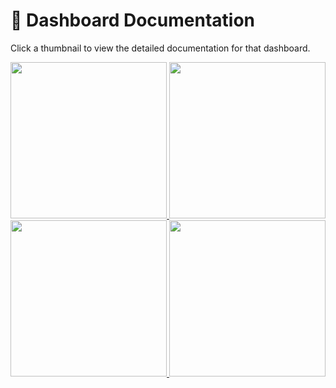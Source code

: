 # 📂 Dashboard Documentation  

Click a thumbnail to view the detailed documentation for that dashboard.  

<p align="center">
  <a href="superstore-executive-overview.md">
    <img src="../images/Superstore%20Executive%20Overview.jpeg" width="250">
  </a>
  <a href="staff-performance-overview.md">
    <img src="../images/Staff%20Performance%20Overview%20%7C%20Health%20Clinic.jpeg" width="250">
  </a>
  <a href="world-happiness-rankings.md">
    <img src="../images/World%20Happiness%20Rankings2.jpeg" width="250">
  </a>
  <a href="olympics-dashboard.md">
    <img src="../images/Olympics%20Dashboard.jpeg" width="250">
  </a>
</p>
